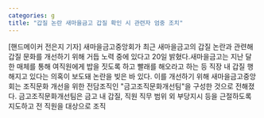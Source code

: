 ```yaml
---
categories: g
title: "갑질 논란 새마을금고 갑질 확인 시 관련자 엄중 조치"
---
```

[핸드메이커 전은지 기자] 새마을금고중앙회가 최근 새마을금고의 갑질 논란과 관련해 갑질 문화를 개선하기 위해 거듭 노력 중에 있다고 20일 밝혔다.새마을금고는 지난 달 한 매체를 통해 여직원에게 밥을 짓도록 하고 빨래를 해오라고 하는 등 직장 내 갑질 행해지고 있다는 의혹이 보도돼 논란을 빚은 바 있다. 이를 개선하기 위해 새마을금고중앙회는 조직문화 개선을 위한 전담조직인 "금고조직문화개선팀"을 구성한 것으로 전해졌다. 금고조직문화개선팀은 금고 내 갑질, 직원 직무 범위 외 부당지시 등을 근절하도록 지도하고 전 직원을 대상으로 조직